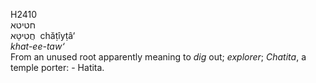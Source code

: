 H2410  
חטיטא  
חֲטִיטָּא ‎ chăṭı̂yṭâ‘  
*khat-ee-taw‘*  
From an unused root apparently meaning to *dig* out; *explorer*;
*Chatita*, a temple porter: - Hatita.  
